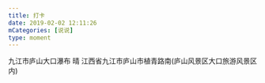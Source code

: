 ```yaml
---
title: 打卡
date: 2019-02-02 12:11:26
mCategories: [说说]
type: moment
---
```


<div id="pics-20190202121126"></div>

<script src="/lib/moment/pics.js"></script>
<script>
var data = [
    {"link": "2019-02-02_000002.jpeg", "type": "shuoshuo"}
];
picsRender(data, "pics-20190202121126");
</script>

九江市庐山大口瀑布 晴
江西省九江市庐山市植青路南(庐山风景区大口旅游风景区内)

